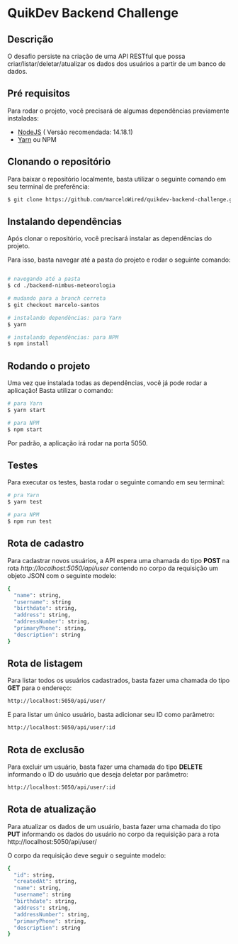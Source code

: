 # QuikDev Backend Challenge 


## Descrição

O desafio persiste na criação de uma API RESTful que possa criar/listar/deletar/atualizar os dados dos usuários a partir de um banco de dados.

## Pré requisitos

Para rodar o projeto, você precisará de algumas dependências previamente instaladas:

- [NodeJS](https://nodejs.org/en/) ( Versão recomendada: 14.18.1)
- [Yarn](https://yarnpkg.com/) ou NPM

## Clonando o repositório 

Para baixar o repositório localmente, basta utilizar o seguinte comando em seu terminal de preferência:

```bash
$ git clone https://github.com/marceloWired/quikdev-backend-challenge.git
```

## Instalando dependências

<p>Após clonar o repositório, você precisará instalar as dependências do projeto.</p>

<p>Para isso, basta navegar até a pasta do projeto e rodar o seguinte comando:</p>

```bash

# navegando até a pasta
$ cd ./backend-nimbus-meteorologia

# mudando para a branch correta
$ git checkout marcelo-santos

# instalando dependências: para Yarn
$ yarn

# instalando dependências: para NPM
$ npm install
```

## Rodando o projeto

<p>Uma vez que instalada todas as dependências, você já pode rodar a aplicação! Basta utilizar o comando:</p>

```bash
# para Yarn
$ yarn start

# para NPM
$ npm start
```

Por padrão, a aplicação irá rodar na porta 5050.

## Testes

<p>Para executar os testes, basta rodar o seguinte comando em seu terminal:</p>

```bash
# pra Yarn
$ yarn test

# para NPM
$ npm run test
```


## Rota de cadastro

<p>Para cadastrar novos usuários, a API espera uma chamada do tipo <strong>POST</strong> na rota <i>http://localhost:5050/api/user</i> contendo no corpo da requisição um objeto JSON com o seguinte modelo:</p>

```bash
{
  "name": string,
  "username": string
  "birthdate": string,
  "address": string,
  "addressNumber": string,
  "primaryPhone": string,
  "description": string
}
```

## Rota de listagem

<p>Para listar todos os usuários cadastrados, basta fazer uma chamada do tipo <strong>GET</strong> para o endereço:</p>

```bash
http://localhost:5050/api/user/
```

<p>E para listar um único usuário, basta adicionar seu ID como parâmetro:</p>

```bash
http://localhost:5050/api/user/:id
```

## Rota de exclusão

<p>Para excluir um usuário, basta fazer uma chamada do tipo <strong>DELETE</strong> informando o ID do usuário que deseja deletar por parâmetro:</p>

```bash
http://localhost:5050/api/user/:id
```

## Rota de atualização

<p>Para atualizar os dados de um usuário, basta fazer uma chamada do tipo <strong>PUT</strong> informando os dados do usuário no corpo da requisição para a rota
http://localhost:5050/api/user/ 

<p>O corpo da requisição deve seguir o seguinte modelo:</p>

```bash
{
  "id": string,
  "createdAt": string,
  "name": string,
  "username": string
  "birthdate": string,
  "address": string,
  "addressNumber": string,
  "primaryPhone": string,
  "description": string
}
```
